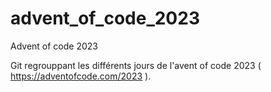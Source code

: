 # advent_of_code_2023
Advent of code 2023

Git regrouppant les différents jours de l'avent of code 2023 ( https://adventofcode.com/2023 ).
